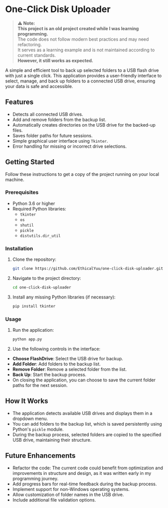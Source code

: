 # One-Click Disk Uploader

> **⚠️ Note:**  
> **This project is an old project created while I was learning programming.**  
> The code does not follow modern best practices and may need refactoring.  
> It serves as a learning example and is not maintained according to current standards.  
> **However, it still works as expected.**

A simple and efficient tool to back up selected folders to a USB flash drive with just a single click. This application provides a user-friendly interface to select, manage, and back up folders to a connected USB drive, ensuring your data is safe and accessible.

## Features

- Detects all connected USB drives.
- Add and remove folders from the backup list.
- Automatically creates directories on the USB drive for the backed-up files.
- Saves folder paths for future sessions.
- Simple graphical user interface using `Tkinter`.
- Error handling for missing or incorrect drive selections.

## Getting Started

Follow these instructions to get a copy of the project running on your local machine.

### Prerequisites

- Python 3.6 or higher
- Required Python libraries:
  - `tkinter`
  - `os`
  - `shutil`
  - `pickle`
  - `distutils.dir_util`

### Installation

1. Clone the repository:
   ```bash
   git clone https://github.com/EthicalYuu/one-click-disk-uploader.git
2. Navigate to the project directory:
   ```bash
   cd one-click-disk-uploader
3. Install any missing Python libraries (if necessary):
   ```bash
   pip install tkinter

### Usage
1. Run the application:
   ```bash
   python app.py
2. Use the following controls in the interface:
- **Choose FlashDrive**: Select the USB drive for backup.
- **Add Folder**: Add folders to the backup list.
- **Remove Folder**: Remove a selected folder from the list.
- **Back Up**: Start the backup process.
- On closing the application, you can choose to save the current folder paths for the next session.

## How It Works

- The application detects available USB drives and displays them in a dropdown menu.
- You can add folders to the backup list, which is saved persistently using Python's `pickle` module.
- During the backup process, selected folders are copied to the specified USB drive, maintaining their structure.

## Future Enhancements

- Refactor the code: The current code could benefit from optimization and improvements in structure and design, as it was written early in my programming journey.
- Add progress bars for real-time feedback during the backup process.
- Implement support for non-Windows operating systems.
- Allow customization of folder names in the USB drive.
- Include additional file validation options.


